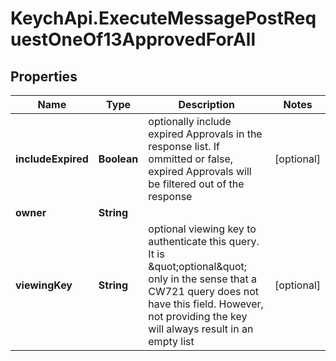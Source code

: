 # KeychApi.ExecuteMessagePostRequestOneOf13ApprovedForAll

## Properties

Name | Type | Description | Notes
------------ | ------------- | ------------- | -------------
**includeExpired** | **Boolean** | optionally include expired Approvals in the response list.  If ommitted or false, expired Approvals will be filtered out of the response | [optional] 
**owner** | **String** |  | 
**viewingKey** | **String** | optional viewing key to authenticate this query.  It is \&quot;optional\&quot; only in the sense that a CW721 query does not have this field.  However, not providing the key will always result in an empty list | [optional] 


